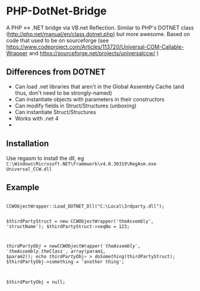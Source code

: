 PHP-DotNet-Bridge
=================

A PHP <-> .NET bridge via VB.net Reflection.  Similar to PHP's DOTNET class (http://php.net/manual/en/class.dotnet.php) but more awesome.  Based on code that used to be on sourceforge (see https://www.codeproject.com/Articles/113720/Universal-COM-Callable-Wrapper and https://sourceforge.net/projects/universalccw/ )

Differences from DOTNET
-----------------------
  * Can load .net libraries that aren't in the Global Assembly Cache (and thus, don't need to be strongly-named)
  * Can instantiate objects with parameters in their constructors
  * Can modify fields in Struct/Structures (unboxing)
  * Can instantiate Struct/Structures
  * Works with .net 4
  * 

Installation
------------
Use regasm to install the dll, eg `C:\Windows\Microsoft.NET\Framework\v4.0.30319\RegAsm.exe Universal_CCW.dll`

Example
-------
<code>
CCWObjectWrapper::Load_DOTNET_Dll("C:\Local\3rdparty.dll");

$thirdPartyStruct = new CCWObjectWrapper('theAssembly', 'structName');
$thirdPartyStruct->seqNo = 123;

$thirdPartyObj = new CCWObjectWrapper('theAssembly', 'theAssembly.theClass', array($param1, $param2));
echo $thirdPartyObj->doSomething($thirdPartyStruct);
$thirdPartyObj->something = 'another thing';

$thirdPartyObj = null;
</code>

